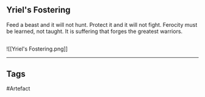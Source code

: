 ## Yriel's Fostering
Feed a beast and it will not hunt.
Protect it and it will not fight.
Ferocity must be learned, not taught.
It is suffering that forges the greatest warriors.
## 
![[Yriel's Fostering.png]]

---
## Tags
#Artefact